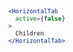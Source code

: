 <div class="examples">

</div>

```jsx
<HorizontalTab
  active={false}
>
  Children
</HorizontalTab>
```
